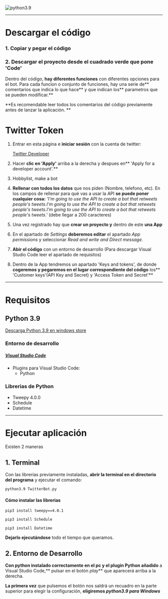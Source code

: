 ![python3.9](https://img.shields.io/badge/python-3.9-blue)

---

# Descargar el código
### 1. Copiar y pegar el código
### 2. Descargar el proyecto desde el cuadrado verde que pone 'Code'
Dentro del código, **hay diferentes funciones** con diferentes opciones para el bot.
Para cada funcion o conjunto de funciones, hay una serie de** comentarios que indica lo que hace** y que indican los** parametros que se pueden modificar.**
	
**Es recomendable leer todos los comentarios del código previamente antes de lanzar la aplicación.  **

# Twitter Token

1. Entrar en esta página e **iniciar sesión** con la cuenta de twitter:

    [Twitter Developer](https://developer.twitter.com/en)

2. Hacer **clic en 'Apply'** arriba a la derecha y despues en** 'Apply for a developer account'.**

3. Hobbylist, make a bot

4. **Rellenar con todos los datos** que nos piden (Nombre, telefono, etc). En los campos de rellenar para qué vas a usar la API **se puede poner cualquier cosa:** *'I'm going to use the API to create a bot that retweets people's tweets.I'm going to use the API to create a bot that retweets people's tweets.I'm going to use the API to create a bot that retweets people's tweets.'* (debe llegar a 200 caracteres)

5. Una vez registrado hay que **crear un proyecto y** dentro de este **una App**

6. En el apartado de *Settings* **deberemos editar** el apartado *App permissions* y seleccionar *Read and write and Direct message*.

7. **Abir el código** con un entorno de desarrollo (Para descargar Visual Studio Code leer el apartado de requisitos)

8. Dentro de la App tendremos un apartado 'Keys and tokens', de donde **cogeremos y pegaremos en el lugar correspondiente del código** los** 'Customer keys'(API Key and Secret) y 'Access Token and Secret'**

---
# Requisitos

## Python 3.9

[Descarga Python 3.9 en windows store](https://www.microsoft.com/es-es/p/python-39/9p7qfqmjrfp7?activetab=pivot:overviewtab)

### Entorno de desarrollo
##### [Visual Studio Code](https://code.visualstudio.com/download)
- Plugins para Visual Studio Code:
	- Python

### Librerias de Python
- Tweepy 4.0.0
- Schedule
- Datetime

---

# Ejecutar aplicación
Existen 2 maneras

## 1. Terminal

Con las librerías previamente instaladas, **abrir la terminal en el directorio del programa** y ejecutar el comando:

`python3.9 TwitterBot.py`

#### Cómo instalar las librerias

`pip3 install tweepy==4.0.1`

`pip3 install Schedule`

`pip3 install Datetime`

**Dejarlo ejecutándose** todo el tiempo que queramos.

## 2. Entorno de Desarrollo
**Con python instalado correctamente en el pc y el plugin Python añadido** a Visual Studio Code,** pulsar en el botón *play*** que aparecerá arriba a la derecha.

**La primera vez** que pulsemos el botón nos saldrá un recuadro en la parte superior para elegir la configuración, **eligiremos *python3.9 para Windows***
